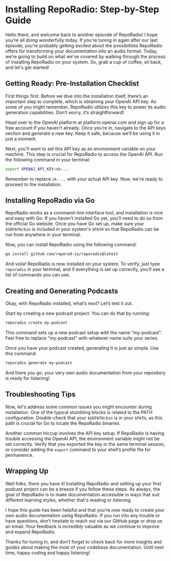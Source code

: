 # Installing RepoRadio: Step-by-Step Guide

Hello there, and welcome back to another episode of RepoRadio! I hope you’re all doing wonderfully today. If you're tuning in again after our last episode, you’re probably getting excited about the possibilities RepoRadio offers for transforming your documentation into an audio format. Today, we’re going to build on what we've covered by walking through the process of installing RepoRadio on your system. So, grab a cup of coffee, sit back, and let's get started!

## Getting Ready: Pre-Installation Checklist

First things first. Before we dive into the installation itself, there’s an important step to complete, which is obtaining your OpenAI API key. As some of you might remember, RepoRadio utilizes this key to power its audio generation capabilities. Don’t worry, it’s straightforward!

Head over to the OpenAI platform at platform.openai.com and sign up for a free account if you haven’t already. Once you’re in, navigate to the API keys section and generate a new key. Keep it safe, because we’ll be using it in just a moment.

Next, you'll want to set this API key as an environment variable on your machine. This step is crucial for RepoRadio to access the OpenAI API. Run the following command in your terminal:

```bash
export OPENAI_API_KEY=sk-...
```

Remember to replace `sk-...` with your actual API key. Now, we're ready to proceed to the installation.

## Installing RepoRadio via Go

RepoRadio works as a command-line interface tool, and installation is nice and easy with Go. If you haven’t installed Go yet, you’ll need to do so from the official Go website. Once you have Go set up, make sure your `$GOPATH/bin` is included in your system's `$PATH` so that RepoRadio can be run from anywhere in your terminal.

Now, you can install RepoRadio using the following command:

```bash
go install github.com/reporad-io/reporadio@latest
```

And voila! RepoRadio is now installed on your system. To verify, just type `reporadio` in your terminal, and if everything is set up correctly, you’ll see a list of commands you can use.

## Creating and Generating Podcasts

Okay, with RepoRadio installed, what’s next? Let’s test it out.

Start by creating a new podcast project. You can do that by running:

```bash
reporadio create my-podcast
```

This command sets up a new podcast setup with the name "my-podcast". Feel free to replace "my-podcast" with whatever name suits your series.

Once you have your podcast created, generating it is just as simple. Use this command:

```bash
reporadio generate my-podcast
```

And there you go, your very own audio documentation from your repository is ready for listening!

## Troubleshooting Tips

Now, let's address some common issues you might encounter during installation. One of the typical stumbling blocks is related to the PATH configuration. Double-check that your `$GOPATH/bin` is in your `$PATH`, as this path is crucial for Go to locate the RepoRadio binaries.

Another common hiccup involves the API key setup. If RepoRadio is having trouble accessing the OpenAI API, the environment variable might not be set correctly. Verify that you exported the key in the same terminal session, or consider adding the `export` command to your shell’s profile file for permanence.

## Wrapping Up

Well folks, there you have it! Installing RepoRadio and setting up your first podcast project can be a breeze if you follow these steps. As always, the goal of RepoRadio is to make documentation accessible in ways that suit different learning styles, whether that's reading or listening.

I hope this guide has been helpful and that you’re now ready to create your own audio documentation using RepoRadio. If you run into any trouble or have questions, don’t hesitate to reach out via our GitHub page or drop us an email. Your feedback is incredibly valuable as we continue to improve and expand RepoRadio.

Thanks for tuning in, and don't forget to check back for more insights and guides about making the most of your codebase documentation. Until next time, happy coding and happy listening!